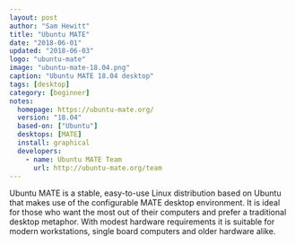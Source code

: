 ```yaml
---
layout: post
author: "Sam Hewitt"
title: "Ubuntu MATE"
date: "2018-06-01"
updated: "2018-06-03"
logo: "ubuntu-mate"
image: "ubuntu-mate-18.04.png"
caption: "Ubuntu MATE 18.04 desktop"
tags: [desktop]
category: [beginner]
notes:
  homepage: https://ubuntu-mate.org/
  version: "18.04"
  based-on: ["Ubuntu"]
  desktops: [MATE]
  install: graphical
  developers:
    - name: Ubuntu MATE Team
      url: http://ubuntu-mate.org/team
---
```


Ubuntu MATE is a stable, easy-to-use Linux distribution based on Ubuntu that makes use of the configurable MATE desktop environment. It is ideal for those who want the most out of their computers and prefer a traditional desktop metaphor. With modest hardware requirements it is suitable for modern workstations, single board computers and older hardware alike.